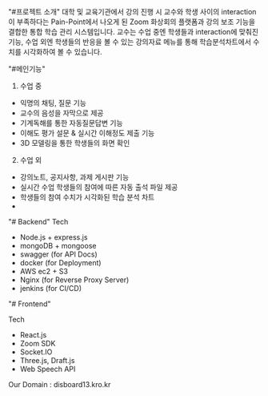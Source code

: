 "#프로젝트 소개"
대학 및 교육기관에서 강의 진행 시 교수와 학생 사이의 interaction이 부족하다는 Pain-Point에서 나오게 된 Zoom 화상회의 플랫폼과 강의 보조 기능을 결합한 통합 학습 관리 시스템입니다. 교수는 수업 중엔 학생들과 interaction에 맞춰진 기능, 수업 외엔 학생들의 반응을 볼 수 있는 강의자료 메뉴를 통해 학습분석차트에서 수치를 시각화하여 볼 수 있습니다.

"#메인기능"
1. 수업 중
- 익명의 채팅, 질문 기능
- 교수의 음성을 자막으로 제공
- 기계독해를 통한 자동질문답변 기능
- 이해도 평가 설문 & 실시간 이해정도 제출 기능
- 3D 모델링을 통한 학생들의 화면 확인
2. 수업 외
- 강의노트, 공지사항, 과제 게시판 기능
- 실시간 수업 학생들의 참여에 따른 자동 출석 파일 제공
- 학생들의 참여 수치가 시각화된 학습 분석 차트
- 
"# Backend" 
Tech
- Node.js + express.js
- mongoDB + mongoose
- swagger (for API Docs)
- docker (for Deployment)
- AWS ec2 + S3
- Nginx (for Reverse Proxy Server)
- jenkins (for CI/CD)

"# Frontend"

Tech
- React.js
- Zoom SDK
- Socket.IO
- Three.js, Draft.js
- Web Speech API

Our Domain : disboard13.kro.kr

 
